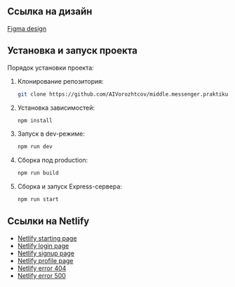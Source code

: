 

## Ссылка на дизайн

[Figma design](https://www.figma.com/file/2r4xzLb6vCBSWPFK5utZA9/Praktikum-chat?type=design&node-id=0%3A1&mode=design&t=RAtGHB8wCGzWpFYb-1)


## Установка и запуск проекта

Порядок установки проекта:

1. Клонирование репозитория:
   ```sh
   git clone https://github.com/AIVorozhtcov/middle.messenger.praktikum.yandex.git
2. Установка зависимостей:
   ```sh
   npm install
3. Запуск в dev-режиме:
   ```sh
   npm run dev
4. Сборка под production:
    ```sh
    npm run build
5. Сборка и запуск Express-сервера:
    ```sh
    npm run start

## Ссылки на Netlify

- [Netlify starting page](https://sparkling-rolypoly-2e981d.netlify.app/)
- [Netlify login page](https://sparkling-rolypoly-2e981d.netlify.app/src/pages/login/login)
- [Netlify signup page](https://sparkling-rolypoly-2e981d.netlify.app/src/pages/signup/signup)
- [Netlify profile page](https://sparkling-rolypoly-2e981d.netlify.app/src/pages/profile/profile)
- [Netlify error 404](https://sparkling-rolypoly-2e981d.netlify.app/src/pages/errors/error404)
- [Netlify error 500](https://sparkling-rolypoly-2e981d.netlify.app/src/pages/errors/error500)


